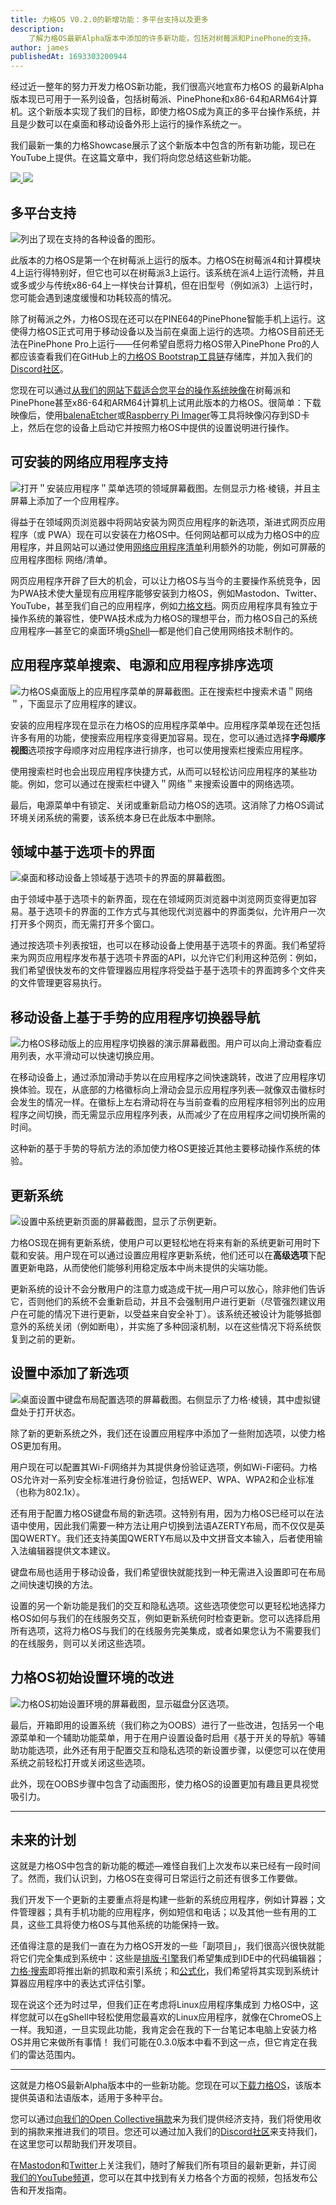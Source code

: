 ```yaml
---
title: 力格OS V0.2.0的新增功能：多平台支持以及更多
description:
    了解力格OS最新Alpha版本中添加的许多新功能，包括对树莓派和PinePhone的支持。
author: james
publishedAt: 1693303200944
---
```


经过近一整年的努力开发力格OS新功能，我们很高兴地宣布力格OS 的最新Alpha版本现已可用于一系列设备，包括树莓派、PinePhone和x86-64和ARM64计算机。这个新版本实现了我们的目标，即使力格OS成为真正的多平台操作系统，并且是少数可以在桌面和移动设备外形上运行的操作系统之一。

我们最新一集的力格Showcase展示了这个新版本中包含的所有新功能，现已在YouTube上提供。在这篇文章中，我们将向您总结这些新功能。

<a href="https://youtu.be/wa5K0FJ_rKk" target="_blank" class="videoLink" translate="attributesOnly" tl:title="videoAlt_youtube" tl:aria-label="videoAlt_youtube">
    <img src="/media/blog/new-in-os-0-2-0/showcase-video.png" translate="attributesOnly" tl:alt="videoAlt_youtube">
    <img src="https://opensource.liveg.tech/Adapt-UI/icons/play-circle.svg" aui-icon="light" aria-hidden="true">
</a>

## 多平台支持
![列出了现在支持的各种设备的图形。](/media/blog/new-in-os-0-2-0/platforms.svg)

此版本的力格OS是第一个在树莓派上运行的版本。力格OS在树莓派4和计算模块4上运行得特别好，但它也可以在树莓派3上运行。该系统在派4上运行流畅，并且或多或少与传统x86-64上一样快台计算机，但在旧型号（例如派3）上运行时，您可能会遇到速度缓慢和功耗较高的情况。

除了树莓派之外，力格OS现在还可以在PINE64的PinePhone智能手机上运行。这使得力格OS正式可用于移动设备以及当前在桌面上运行的选项。力格OS目前还无法在PinePhone Pro上运行——任何希望自愿将力格OS带入PinePhone Pro的人都应该查看我们在GitHub上的[力格OS Bootstrap工具链](https://github.com/LiveGTech/OS-Bootstrap)存储库，并加入我们的[Discord社区](https://discord.gg/pTYsJME9xH)。

您现在可以通过[从我们的网站下载适合您平台的操作系统映像](/os/get)在树莓派和PinePhone甚至x86-64和ARM64计算机上试用此版本的力格OS。很简单：下载映像后，使用[balenaEtcher](https://etcher.balena.io)或[Raspberry Pi Imager](https://www.raspberrypi.com/software)等工具将映像闪存到SD卡上，然后在您的设备上启动它并按照力格OS中提供的设置说明进行操作。

## 可安装的网络应用程序支持
![打开＂安装应用程序＂菜单选项的领域屏幕截图。左侧显示力格·棱镜，并且主屏幕上添加了一个应用程序。](/media/blog/new-in-os-0-2-0/install-app.png)

得益于在领域网页浏览器中将网站安装为网页应用程序的新选项，渐进式网页应用程序（或 PWA）现在可以安装在力格OS中。任何网站都可以成为力格OS中的应用程序，并且网站可以通过使用[网络应用程序清单](https://developer.mozilla.org/en-US/docs/Web/Manifest)利用额外的功能，例如可屏蔽的应用程序图标 网络/清单。

网页应用程序开辟了巨大的机会，可以让力格OS与当今的主要操作系统竞争，因为PWA技术使大量现有应用程序能够安装到力格OS，例如Mastodon、Twitter、YouTube，甚至我们自己的应用程序，例如[力格文档](https://docs.liveg.tech)。网页应用程序具有独立于操作系统的兼容性，使PWA技术成为力格OS的理想平台，而力格OS自己的系统应用程序—甚至它的桌面环境[gShell](https://github.com/LiveGTech/gShell)—都是他们自己使用网络技术制作的。

## 应用程序菜单搜索、电源和应用程序排序选项
![力格OS桌面版上的应用程序菜单的屏幕截图。正在搜索栏中搜索术语＂网络＂，下面显示了应用程序的建议。](/media/blog/new-in-os-0-2-0/app-menu.png)

安装的应用程序现在显示在力格OS的应用程序菜单中。应用程序菜单现在还包括许多有用的功能，使搜索应用程序变得更加容易。现在，您可以通过选择**字母顺序视图**选项按字母顺序对应用程序进行排序，也可以使用搜索栏搜索应用程序。

使用搜索栏时也会出现应用程序快捷方式，从而可以轻松访问应用程序的某些功能。例如，您可以通过在搜索栏中键入＂网络＂来搜索设置中的网络选项。

最后，电源菜单中有锁定、关闭或重新启动力格OS的选项。这消除了力格OS调试环境关闭系统的需要，该系统本身已在此版本中删除。

## 领域中基于选项卡的界面
![桌面和移动设备上领域基于选项卡的界面的屏幕截图。](/media/blog/new-in-os-0-2-0/sphere-tabs.png)

由于领域中基于选项卡的新界面，现在在领域网页浏览器中浏览网页变得更加容易。基于选项卡的界面的工作方式与其他现代浏览器中的界面类似，允许用户一次打开多个网页，而无需打开多个窗口。

通过按选项卡列表按钮，也可以在移动设备上使用基于选项卡的界面。我们希望将来为网页应用程序发布基于选项卡界面的API，以允许它们利用这种范例：例如，我们希望很快发布的文件管理器应用程序将受益于基于选项卡的界面跨多个文件夹的文件管理更容易执行。

## 移动设备上基于手势的应用程序切换器导航
![力格OS移动版上的应用程序切换器的演示屏幕截图。用户可以向上滑动查看应用列表，水平滑动可以快速切换应用。](/media/blog/new-in-os-0-2-0/gesture-switcher.png)

在移动设备上，通过添加滑动手势以在应用程序之间快速跳转，改进了应用程序切换体验。现在，从底部的力格徽标向上滑动会显示应用程序列表—就像双击徽标时会发生的情况一样。在徽标上左右滑动将在与当前查看的应用程序相邻列出的应用程序之间切换，而无需显示应用程序列表，从而减少了在应用程序之间切换所需的时间。

这种新的基于手势的导航方法的添加使力格OS更接近其他主要移动操作系统的体验。

## 更新系统
![设置中系统更新页面的屏幕截图，显示了示例更新。](/media/blog/new-in-os-0-2-0/update-system.png)

力格OS现在拥有更新系统，使用户可以更轻松地在将来有新的系统更新可用时下载和安装。用户现在可以通过设置应用程序更新系统，他们还可以在**高级选项**下配置更新电路，从而使他们能够利用稳定版本中尚未提供的尖端功能。

更新系统的设计不会分散用户的注意力或造成干扰—用户可以放心，除非他们告诉它，否则他们的系统不会重新启动，并且不会强制用户进行更新（尽管强烈建议用户在可能的情况下进行更新，以受益来自安全补丁）。该系统还被设计为能够抵御意外的系统关闭（例如断电），并实施了多种回滚机制，以在这些情况下将系统恢复到之前的更新。

## 设置中添加了新选项
![桌面设置中键盘布局配置选项的屏幕截图。右侧显示了力格·棱镜，其中虚拟键盘处于打开状态。](/media/blog/new-in-os-0-2-0/keyboard-layouts.png)

除了新的更新系统之外，我们还在设置应用程序中添加了一些附加选项，以使力格OS更加有用。

用户现在可以配置其Wi-Fi网络并为其提供身份验证选项，例如Wi-Fi密码。力格OS允许对一系列安全标准进行身份验证，包括WEP、WPA、WPA2和企业标准（也称为802.1x）。

还有用于配置力格OS键盘布局的新选项。这特别有用，因为力格OS已经可以在法语中使用，因此我们需要一种方法让用户切换到法语AZERTY布局，而不仅仅是英国QWERTY。我们还支持美国QWERTY布局以及中文拼音文本输入，后者使用输入法编辑器提供文本建议。

键盘布局也适用于移动设备，我们希望很快就能找到一种无需进入设置即可在布局之间快速切换的方法。

设置的另一个新功能是我们的交互和隐私选项。这些选项使您可以更轻松地选择力格OS如何与我们的在线服务交互，例如更新系统何时检查更新。您可以选择启用所有选项，这将力格OS与我们的在线服务完美集成，或者如果您认为不需要我们的在线服务，则可以关闭这些选项。

## 力格OS初始设置环境的改进
![力格OS初始设置环境的屏幕截图，显示磁盘分区选项。](/media/blog/new-in-os-0-2-0/oobs.png)

最后，开箱即用的设置系统（我们称之为OOBS）进行了一些改进，包括另一个电源菜单和一个辅助功能菜单，用于在用户设置设备时启用《基于开关的导航》等辅助功能选项，此外还有用于配置交互和隐私选项的新设置步骤，以便您可以在使用系统之前轻松打开或关闭这些选项。

此外，现在OOBS步骤中包含了动画图形，使力格OS的设置更加有趣且更具视觉吸引力。

---

## 未来的计划
这就是力格OS中包含的新功能的概述—难怪自我们上次发布以来已经有一段时间了。然而，我们认识到，力格OS在变得可日常运行之前还有很多工作要做。

我们开发下一个更新的主要重点将是构建一些新的系统应用程序，例如计算器；文件管理器；具有手机功能的应用程序，例如短信和电话；以及其他一些有用的工具，这些工具将使力格OS与其他系统的功能保持一致。

还值得注意的是我们一直在为力格OS开发的一些「副项目」，我们很高兴很快就能将它们完全集成到系统中：这些是[排版·引擎](https://github.com/LiveGTech/Typeset-Engine)我们希望集成到IDE中的代码编辑器；[力格·搜索](https://search.liveg.tech)即将推出新的抓取和索引系统；和[公式化](https://github.com/LiveGTech/Formulaic)，我们希望将其实现到系统计算器应用程序中的表达式评估引擎。

现在说这个还为时过早，但我们正在考虑将Linux应用程序集成到 力格OS中，这样您就可以在gShell中轻松使用您最喜欢的Linux应用程序，就像在ChromeOS上一样。我知道，一旦实现此功能，我肯定会在我的下一台笔记本电脑上安装力格OS并用它来做所有事情！ 我们可能在0.3.0版本中看不到这一点，但它肯定在我们的雷达范围内。

---

这就是力格OS最新Alpha版本中的一些新功能。您现在可以[下载力格OS](/os/get)，该版本提供英语和法语版本，适用于多种平台。

您可以通过[向我们的Open Collective捐款](https://opencollective.com/liveg)来为我们提供经济支持，我们将使用收到的捐款来推进我们的项目。您还可以通过加入我们的[Discord社区](https://discord.gg/pTYsJME9xH)来支持我们，在这里您可以帮助我们开发项目。

在[Mastodon](https://mastodon.social/@liveg)和[Twitter](https://twitter.com/LiveGTech)上关注我们，随时了解我们所有项目的最新更新，并订阅 [我们的YouTube频道](https://youtube.com/@liveg)，您可以在其中找到有关力格各个方面的视频，包括发布公告和开发指南。